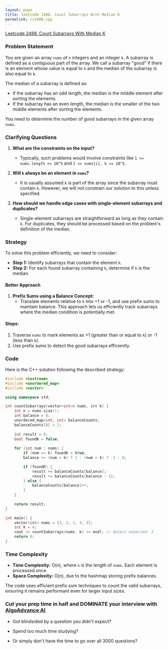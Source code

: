 ```yaml
---
layout: page
title: leetcode 2488. Count Subarrays With Median K
permalink: /s2488-cpp
---
```

[Leetcode 2488. Count Subarrays With Median K](https://algoadvance.github.io/algoadvance/l2488)
### Problem Statement
You are given an array `nums` of `n` integers and an integer `k`. A subarray is defined as a contiguous part of the array. We call a subarray "good" if there is an element whose value is equal to `k` and the median of the subarray is also equal to `k`.

The median of a subarray is defined as:
- If the subarray has an odd length, the median is the middle element after sorting the elements.
- If the subarray has an even length, the median is the smaller of the two middle elements after sorting the elements.

You need to determine the number of good subarrays in the given array `nums`.

### Clarifying Questions
1. **What are the constraints on the input?**
   - Typically, such problems would involve constraints like `1 <= nums.length <= 10^5` and `1 <= nums[i], k <= 10^5`.
   
2. **Will `k` always be an element in `nums`?**
   - It is usually assumed `k` is part of the array since the subarray must contain `k`. However, we will not constrain our solution to this unless specified.

3. **How should we handle edge cases with single-element subarrays and duplicates?**
   - Single-element subarrays are straightforward as long as they contain `k`. For duplicates, they should be processed based on the problem's definition of the median.

### Strategy
To solve this problem efficiently, we need to consider:
- **Step 1:** Identify subarrays that contain the element `k`.
- **Step 2:** For each found subarray containing `k`, determine if `k` is the median.

#### Better Approach
1. **Prefix Sums using a Balance Concept:**
   - Translate elements relative to `k` into +1 or -1, and use prefix sums to maintain balance. This approach lets us efficiently track subarrays where the median condition is potentially met.

#### Steps:
1. Traverse `nums` to mark elements as +1 (greater than or equal to `k`) or -1 (less than `k`).
2. Use prefix sums to detect the good subarrays efficiently.

### Code
Here is the C++ solution following the described strategy:

```cpp
#include <iostream>
#include <unordered_map>
#include <vector>

using namespace std;

int countSubarrays(vector<int>& nums, int k) {
    int n = nums.size();
    int balance = 0;
    unordered_map<int, int> balanceCounts;
    balanceCounts[0] = 1;
    
    int result = 0;
    bool foundK = false;
    
    for (int num : nums) {
        if (num == k) foundK = true;
        balance += (num > k) ? 1 : (num < k) ? -1 : 0;

        if (foundK) {
            result += balanceCounts[balance];
            result += balanceCounts[balance - 1];
        } else {
            balanceCounts[balance]++;
        }
    }
    
    return result;
}

int main() {
    vector<int> nums = {3, 2, 1, 4, 5};
    int k = 4;
    cout << countSubarrays(nums, k) << endl; // Output expected: 3
    return 0;
}
```

### Time Complexity
- **Time Complexity:** O(n), where `n` is the length of `nums`. Each element is processed once.
- **Space Complexity:** O(n), due to the hashmap storing prefix balances.

The code uses efficient prefix sum techniques to count the valid subarrays, ensuring it remains performant even for larger input sizes.


### Cut your prep time in half and DOMINATE your interview with [AlgoAdvance AI](https://algoAdvance.com)

- Got blindsided by a question you didn't expect?

- Spend too much time studying?

- Or simply don't have the time to go over all 3000 questions?

